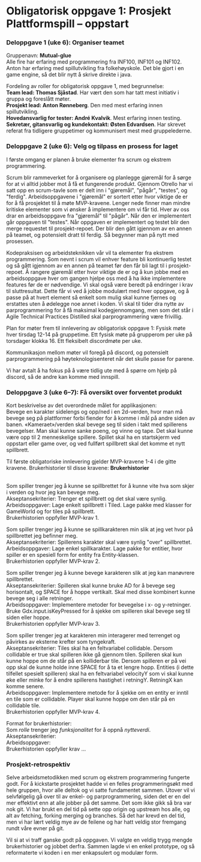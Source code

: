 # Obligatorisk oppgave 1: Prosjekt Plattformspill – oppstart
### Deloppgave 1 (uke 6): Organiser teamet
Gruppenavn: <b>Mutual-glue</b> <br>
Alle fire har erfaring med programmering fra INF100, INF101 og INF102. Anton har erfaring med spillutvikling fra folkehøyskole. Det ble gjort i en game engine, så det blir nytt å skrive direkte i java.

Fordeling av roller for obligatorisk oppgave 1, med begrunnelse:
<br><b> Team lead: Thomas Sjåstad</b>. Har vært den som har tatt mest initiativ i gruppa og foreslått møter.
<br><b> Prosjekt lead: Anton Rønneberg</b>. Den med mest erfaring innen spillutvikling.
<br><b> Hovedansvarlig for tester: André Kvalvik</b>. Mest erfaring innen testing.
<br><b>Sekretær, gitansvarlig og kundekontakt: Østen Edvardsen</b>. Har skrevet referat fra tidligere gruppetimer og kommunisert mest med gruppelederne. 

### Deloppgave 2 (uke 6): Velg og tilpass en prosess for laget
I første omgang er planen å bruke elementer fra scrum og ekstrem programmering. 

Scrum blir rammeverket for å organisere og planlegge gjøremål for å sørge for at vi alltid jobber mot å få et fungerende produkt. Gjennom Otrello har vi satt opp en scrum-tavle som er delt inn i "gjøremål", "pågår", "testes", og "ferdig". Arbeidsoppgavene i "gjøremål" er sortert etter hvor viktige de er for å få prosjektet til å møte MVP-kravene. Lenger nede finner man mindre kritiske elementer som vi ønsker å implementere om vi får tid. Hver av oss drar en arbeidsoppgave fra "gjøremål" til "pågår". Når den er implementert går oppgaven til "testes". Når oppgaven er implementert og testet blir den merge requestet til prosjekt-repoet. Der blir den gått igjennom av en annen på teamet, og potensielt dratt til ferdig. Så begynner man på nytt med prosessen.

Kodepraksisen og arbeidsteknikken vår vil ta elementer fra ekstrem programmering. Som nevnt i scrum vil enhver feature bli kontinuerlig testet og så gått igjennom av en annen på teamet før den får bli lagt til i prosjekt-repoet. Å rangere gjøremål etter hvor viktige de er og å kun jobbe med en arbeidsoppgave hver om gangen hjelpe oss med å ha ikke implementere features før de er nødvendige. Vi skal også være beredt på endringer i krav til sluttresultat. Dette får vi ved å jobbe modulært med hver oppgave, og å passe på at hvert element så enkelt som mulig skal kunne fjernes og erstattes uten å ødelegge noe annet i koden. Vi skal til tider dra nytte av parprogrammering for å få maksimal kodegjennomgang, men som det står i Agile Technical Practices Distilled skal parprogrammering være frivillig.

Plan for møter frem til innlevering av obligatorisk oppgave 1: Fysisk møte hver tirsdag 12-14 på gruppetime. Ett fysisk møte på grupperom per uke på torsdager klokka 16. Ett fleksibelt discordmøte per uke.

Kommunikasjon mellom møter vil foregå på discord, og potensielt parprogrammering på høyteknologisenteret når det skulle passe for parene.

Vi har avtalt å ha fokus på å være tidlig ute med å spørre om hjelp på discord, så de andre kan komme med innspill.

### Deloppgave 3 (uke 6–7): Få oversikt over forventet produkt
Kort beskrivelse av det overordnede målet for applikasjonen: <br>
Bevege en karakter sidelengs og opp/ned i en 2d-verden, hvor man må bevege seg på plattformer forbi fiender for å komme i mål på andre siden av banen. «Kameraet»/verden skal bevege seg til siden i takt med spillerens bevegelser. Man skal kunne sanke poeng, og vinne og tape. Det skal kunne være opp til 2 menneskelige spillere. Spillet skal ha en startskjerm ved oppstart eller game over, og ved fullført spillbrett skal det komme et nytt spillbrett.

Til første obligatoriske innlevering gjelder MVP-kravene 1-4 i de gitte kravene. Brukerhistorier til disse kravene:
<b> Brukerhistorier </b>

<br>Som spiller trenger jeg å kunne se spillbrettet for å kunne vite hva som skjer i verden og hvor jeg kan bevege meg.
<br>Akseptansekriterier: Trenger et spillbrett og det skal være synlig.
<br>Arbeidsoppgaver: Lage enkelt spillbrett i Tiled. Lage pakke med klasser for GameWorld og for tiles på spillbrett.
<br>Brukerhistorien oppfyller MVP-krav 1.


Som spiller trenger jeg å kunne se spillkarakteren min slik at jeg vet hvor på spillbrettet jeg befinner meg.
<br>Akseptansekriterier: Spillerens karakter skal være synlig "over" spillbrettet. 
<br>Arbeidsoppgaver: Lage enkel spillkarakter. Lage pakke for entitier, hvor spiller er en spesiell form for entity fra Entity-klassen.
<br>Brukerhistorien oppfyller MVP-krav 2.


Som spiller trenger jeg å kunne bevege karakteren slik at jeg kan manøvrere spillbrettet. 
<br>Akseptansekriterier: Spilleren skal kunne bruke AD for å bevege seg horisontalt, og SPACE for å hoppe vertikalt. Skal med disse kombinert kunne bevege seg i alle retninger. 
<br>Arbeidsoppgaver: Implementere metoder for bevegelse i x- og y-retninger. Bruke Gdx.input.isKeyPressed for å sjekke om spilleren skal bevege seg til siden eller hoppe. 
<br>Brukerhistorien oppfyller MVP-krav 3.


Som spiller trenger jeg at karakteren min interagerer med terrenget og påvirkes av eksterne krefter som tyngekraft. 
<br>Akseptansekriterier: Tiles skal ha en feltvariabel collidable. Dersom collidable er true skal spilleren ikke gå gjennom tilen. Spilleren skal kun kunne hoppe om de står på en kolliderbar tile. Dersom spilleren er på vei opp skal de kunne holde inne SPACE for å ta et lengre hopp. Entities (i dette tilfellet spesielt spilleren) skal ha en feltvariabel velocityY som vi skal kunne øke eller minke for å endre spillerens hastighet i retningY. RetningX kan komme senere. 
<br>Arbeidsoppgaver: Implementere metode for å sjekke om en entity er inntil en tile som er collidable. Player skal kunne hoppe om den står på en collidable tile. 
<br>Brukerhistorien oppfyller MVP-krav 4.

Format for brukerhistorier:
<br>Som <em>rolle</em> trenger jeg <em>funksjonalitet</em> for å oppnå <em>nytteverdi</em>.
<br>Akseptansekriterier: 
<br>Arbeidsoppgaver:
<br>Brukerhistorien oppfyller krav … 


### Prosjekt-retrospektiv
Selve arbeidsmetodikken med scrum og ekstrem programmering fungerte godt. For å kickstarte prosjektet hadde vi en felles programmeringsøkt med hele gruppen, hvor alle deltok og vi satte fundamentet sammen. Utover vil vi selvfølgelig gå over til av enkel- og parprogrammering, siden det er en del mer effektivt enn at alle jobber på det samme. Det som ikke gikk så bra var nok git. Vi har brukt en del tid på sette opp origin og upstream hos alle, og alt av fetching, forking merging og branches. Så det har krevd en del tid, men vi har lært veldig mye av de feilene og har hatt veldig stor fremgang rundt våre evner på git. 

Vil si at vi traff ganske godt på oppgaven. Vi valgte en veldig trygg mengde brukerhistorier og jobbet derfra. Sammen lagde vi en enkel prototype, og så reformaterte vi koden i en mer enkapsulert og modulær form. 

